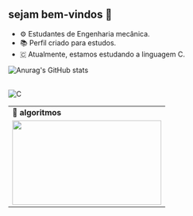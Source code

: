 ## sejam bem-vindos 👋 ##

   - ⚙ Estudantes de Engenharia mecânica.
   - 📚 Perfil criado para estudos.
   - 🇨 Atualmente, estamos estudando a linguagem C.
     
   ![Anurag's GitHub stats](https://github-readme-stats.vercel.app/api?username=turmaEGMalgoritmos&show_icons=true&theme=dracula)
   
   <div style="display: inline_block"><br/>
     <img align="center" alt="C" src="https://img.shields.io/badge/C-00599C?style=for-the-badge&logo=c&logoColor=white"
     </div>
 
 
 <div align="center">
<table>
    <tr>
      <td>
        <b>🧪 algoritmos</b>
      </td>
  </tr>   
      </td>
      <td>
          <img src="https://reactiongifs.me/wp-content/uploads/2019/05/Testers-Vs-Developers.gif" width="300px" height="170px">
  </table>
</div>
